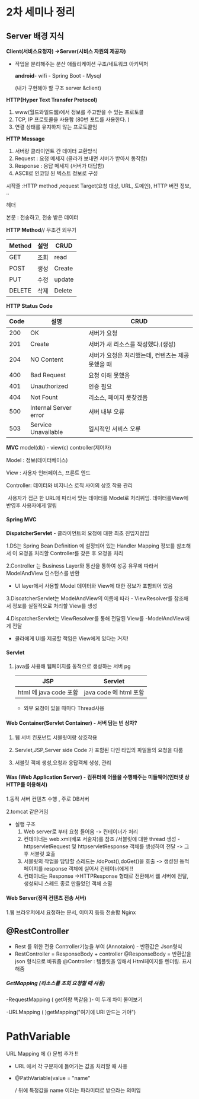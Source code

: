 

# 2차 세미나 정리

## Server 배경 지식

**Client(서비스요청자) ->Server(시비스 자원의 제공자)**

- 작업을 분리해주는 분산 애플리케이션 구조/네트워크 아키텍처

   **android**- wifi - Spring Boot - Mysql

  (내가 구현해야 할 구조 server &client)


**HTTP(Hyper Text Transfer Protocol)**

1. www(월드와일드웹)에서 정보를 주고받을 수 있는 프로토콜
2. TCP, IP 프로토콜을 사용함 (80번 포트를 사용한다. )
3. 연결 상태를 유지하지 않는 프로토콜임

**HTTP Message**

1. 서버랑 클라이언트 간 데이터 교환방식
2. Request : 요청 메세지 (클라가 보내면 서버가 받아서 동작함)
3. Response : 응답 메세지 (서버가 대답함)
4. ASCII로 인코딩 된 텍스트 정보로 구성

시작줄 :HTTP method ,request Target(요청 대상, URL, 도메인), HTTP 버전 정보, ..

헤더 

본문 : 전송하고, 전송 받은 데이터

**HTTP Method**// 무조건 외우기

| Method | 설명 | CRUD   |
| ------ | ---- | ------ |
| GET    | 조회 | read   |
| POST   | 생성 | Create |
| PUT    | 수정 | update |
| DELETE | 삭제 | Delete |

**HTTP Status Code**

| Code | 설명                  | CRUD                                              |
| ---- | --------------------- | ------------------------------------------------- |
| 200  | OK                    | 서버가 요청                                       |
| 201  | Create                | 서버가 새 리소스를 작성했다.(생성)                |
| 204  | NO Content            | 서버가 요청은 처리했는데, 컨텐츠는 제공 못했을 때 |
| 400  | Bad Request           | 요청 이해 못했음                                  |
| 401  | Unauthorized          | 인증 필요                                         |
| 404  | Not Fount             | 리소스, 페이지 못찾겠음                           |
| 500  | Internal Server error | 서버 내부 오류                                    |
| 503  | Service Unavailable   | 일시적인 서비스 오류                              |





**MVC** model(db) - view(c) controller(제어자)

Model : 정보(데이터베이스)

View : 사용자 인터페이스, 프론트 엔드

Controller: 데이터와 비지니스 로직 사이의 상호 작용 관리 

​	사용자가 접근 한  URL에 따라서 맞는 데이터를 Model로 처리위임. 데이터를View에 반영후 사용자에게 알림



#### Spring MVC

**DispatcherServlet** - 클라이언트의 요청에 대한 최초 진입지점임

1.DS는 Spring Bean Definition 에 설정되어 있는 Handler Mapping 정보를 참조해서 이 요청을 처리할 Controller를 찾은 후 요청을 처리

2.Controller 는 Business Layer와 통신을 통하여 성공 유무에 따라서 ModelAndView 인스턴스를 반환

- UI layer에서 사용할 Model 데이터와 View에 대한 정보가 포함되어 있음

3.DisoatcherServlet는 ModelAndView의 이름에 따라 - ViewResolver를 참조해서 정보를 실질적으로 처리할 View를 생성

4.DispatcherServlet는 ViewResolver를 통해 전달된 View를 -ModelAndView에게 전달 

- 클라에게 UI를 제공할 책임은 View에게 있다는 거지!



#### Servlet

1. java를 사용해 웹페이지를 동적으로 생성하는 서버 pg

   |          JSP           |        Servlet         |
   | :--------------------: | :--------------------: |
   | html 에 java code 포함 | java code 에 html 포함 |

   - 외부 요청이 있을 때마다 Thread사용

#### Web Container(Servlet Container) - 서버 담는 빈 상자?

1. 웹 서버 컨포넌트 서블릿이랑 상호작용

2. Servlet,JSP,Server side Code 가 포함된 다인 타입의 파일들의 요청을 다룸

3. 서블릿 객체 생성,요청과 응답객체 생성, 관리


#### Was (Web Application Server) - 컴퓨터에 어플을 수행해주는 미들웨어(인터넷 상 HTTP를 이용해서)

1.동적 서버 컨텐츠 수행 , 주로 DB서버 

2.tomcat 같은거임

- 실행 구조
  1. Web server로 부터 요청 들어옴 -> 컨테이너가 처리
  2. 컨테이너는 web.xml(배포 서술자)를 참조 /서블릿에 대한 thread 생성 - httpservletRequest 및 httpservletResponse 객체를 생성하여 전달  -> 그 후 서블릿 호출
  3. 서블릿의 작업을 담당할 스레드는 /doPost(),doGet()을 호출 -> 생성된 동적 페이지를  response 객체에 실어서 컨테이너에게 !!
  4. 컨테이너는 Response ->HTTPResponse  형태로 전환해서  웹 서버에 전달, 생성되니 스레드 종료  만들었던 객체 소멸

#### Web Server(정적 컨텐츠 전송 서버)

1.웹 브라우저에서 요청하는 문서, 이미지 등등 전송함 Nginx

## @RestController 
- Rest 를 위한 전용  Controller기능을 부여 (Annotaion) - 반환값은 Json형식 
- RestController = ResponseBody + controller
@ResponseBody = 반환값을 json 형식으로 바꿔줌
@Controller : 템플릿을 잉해서 Html페이지를 렌더링. 표시해줌

##### GetMapping (리소스를 조회 요청할 때 사용)

-RequestMapping ( get이랑 똑같음 )- 이 두개 차이 물어보기

-URLMapping ( )getMapping("여기에 URl 만드는 거야")



# PathVariable

URL Mapping 에 {} 문법 추가 !!

 - URL 에서 각 구분자에 들어가는 값을 처리할 때 사용

 - @PathVariable(value = "name"

   / 뒤에 특정값을 name 이라는 파라미터로 받으라는 의미임

